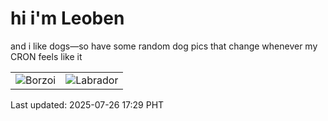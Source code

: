 # hi i'm Leoben

and i like dogs—so have some random dog pics that change whenever my CRON feels like it

|  |  |
|--------|----------|
| ![Borzoi](https://random-dog-vercel.vercel.app/api/random-borzoi?v=1753522146) | ![Labrador](https://random-dog-vercel.vercel.app/api/random-labrador?v=1753522146) |

Last updated: 2025-07-26 17:29 PHT
